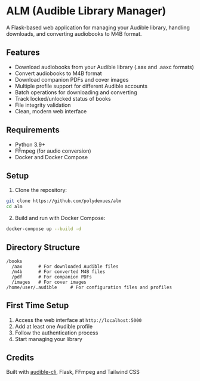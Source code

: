 # ALM (Audible Library Manager)

A Flask-based web application for managing your Audible library, handling downloads, and converting audiobooks to M4B format.

## Features

- Download audiobooks from your Audible library (.aax and .aaxc formats)
- Convert audiobooks to M4B format
- Download companion PDFs and cover images
- Multiple profile support for different Audible accounts
- Batch operations for downloading and converting
- Track locked/unlocked status of books
- File integrity validation
- Clean, modern web interface

## Requirements

- Python 3.9+
- FFmpeg (for audio conversion)
- Docker and Docker Compose

## Setup

1. Clone the repository:
```bash
git clone https://github.com/polydexues/alm
cd alm
```

2. Build and run with Docker Compose:
```bash
docker-compose up --build -d
```

## Directory Structure

```
/books
  /aax      # For downloaded Audible files
  /m4b      # For converted M4B files
  /pdf      # For companion PDFs
  /images   # For cover images
/home/user/.audible     # For configuration files and profiles
```

## First Time Setup

1. Access the web interface at `http://localhost:5000`
2. Add at least one Audible profile
3. Follow the authentication process
4. Start managing your library

## Credits

Built with [audible-cli](https://github.com/mkb79/audible-cli), Flask, FFmpeg and Tailwind CSS
